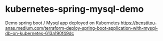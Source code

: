 # kubernetes-spring-mysql-demo
Demo spring boot / Mysql app deployed on Kubernetes
https://benstitou-anas.medium.com/terraform-deploy-spring-boot-application-with-mysql-db-on-kubernetes-613a190f49dc
